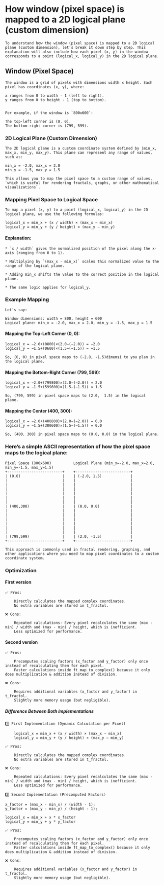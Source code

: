 # How window (pixel space) is mapped to a 2D logical plane (custom dimension)

`To understand how the window (pixel space) is mapped to a 2D logical plane (custom dimension), let’s break it down step by step. This explanation will also include how each pixel (x, y) in the window corresponds to a point (logical_x, logical_y) in the 2D logical plane.`

## Window (Pixel Space)

	The window is a grid of pixels with dimensions width x height. Each pixel has coordinates (x, y), where:

	x ranges from 0 to width - 1 (left to right).
	y ranges from 0 to height - 1 (top to bottom).


	For example, if the window is `800x600`:

	The top-left corner is (0, 0).
	The bottom-right corner is (799, 599).

### 2D Logical Plane (Custom Dimension)

	The 2D logical plane is a custom coordinate system defined by (min_x, max_x, min_y, max_y). This plane can represent any range of values, such as:

	min_x = -2.0, max_x = 2.0
	min_y = -1.5, max_y = 1.5
	
	This allows you to map the pixel space to a custom range of values, `which is useful for rendering fractals, graphs, or other mathematical visualizations`.

### Mapping Pixel Space to Logical Space

	To map a pixel (x, y) to a point (logical_x, logical_y) in the 2D logical plane, we use the following formulas:

	logical_x = min_x + (x / width) × (max_x − min_x)
	logical_y = min_y + (y / height) × (max_y − min_y)

#### Explanation:

	* `x / width` gives the normalized position of the pixel along the x-axis (ranging from 0 to 1).

	* Multiplying by `(max_x - min_x)` scales this normalized value to the range of the logical plane.

	* Adding min_x shifts the value to the correct position in the logical plane.

	* The same logic applies for logical_y.

### Example Mapping
	Let’s say:

	Window dimensions: width = 800, height = 600
	Logical plane: min_x = -2.0, max_x = 2.0, min_y = -1.5, max_y = 1.5

 #### Mapping the Top-Left Corner (0, 0):
	logical_x = −2.0+(0800)×(2.0−(−2.0)) = −2.0
	logical_y = −1.5+(0600)×(1.5−(−1.5)) = −1.5

	So, (0, 0) in pixel space maps to (-2.0, -1.5)dimensi to you plan in the logical plane.

 #### Mapping the Bottom-Right Corner (799, 599):
	logical_x = −2.0+(799800)×(2.0−(−2.0)) ≈ 2.0
	logical_y = −1.5+(599600)×(1.5−(−1.5)) ≈ 1.5

	So, (799, 599) in pixel space maps to (2.0,  1.5) in the logical plane.

 #### Mapping the Center (400, 300):
	logical_x = −2.0+(400800)×(2.0−(−2.0)) = 0.0
	logical_y = −1.5+(300600)×(1.5−(−1.5)) = 0.0

	So, (400, 300) in pixel space maps to (0.0, 0.0) in the logical plane.

 ### Here’s a simple ASCII representation of how the pixel space maps to the logical plane:
``` plainText
Pixel Space (800x600)          Logical Plane (min_x=-2.0, max_x=2.0, min_y=-1.5, max_y=1.5)
+-------------------------+    +-------------------------+
| (0,0)                   |    | (-2.0, 1.5)             |
|                         |    |                         |
|                         |    |                         |
|                         |    |                         |
|                         |    |                         |
|                         |    |                         |
|                         |    |                         |
| (400,300)               |    | (0.0, 0.0)              |
|                         |    |                         |
|                         |    |                         |
|                         |    |                         |
|                         |    |                         |
|                         |    |                         |
|                         |    |                         |
| (799,599)               |    | (2.0, -1.5)             |
+-------------------------+    +-------------------------+
```

`This approach is commonly used in fractal rendering, graphing, and other applications where you need to map pixel coordinates to a custom coordinate system.`

### Optimization

#### First version

	✅ Pros:

		Directly calculates the mapped complex coordinates.
		No extra variables are stored in t_fractol.

	❌ Cons:

		Repeated calculations: Every pixel recalculates the same (max - min) / width and (max - min) / height, which is inefficient.
		Less optimized for performance.

#### Second version

	✅ Pros:

		Precomputes scaling factors (x_factor and y_factor) only once instead of recalculating them for each pixel.
		Faster calculations inside ft_map_to_complex() because it only does multiplication & addition instead of division.

	❌ Cons:

		Requires additional variables (x_factor and y_factor) in t_fractol.
		Slightly more memory usage (but negligible).

##### Difference Between Both Implementations

	1️⃣ First Implementation (Dynamic Calculation per Pixel)

		logical_x = min_x + (x / width) × (max_x − min_x)
		logical_y = min_y + (y / height) × (max_y − min_y)

	✅ Pros:

		Directly calculates the mapped complex coordinates.
		No extra variables are stored in t_fractol.

	❌ Cons:

		Repeated calculations: Every pixel recalculates the same (max - min) / width and (max - min) / height, which is inefficient.
		Less optimized for performance.

	2️⃣ Second Implementation (Precomputed Factors)

	x_factor = (max_x - min_x) / (width - 1);
	y_factor = (max_y - min_y) / (height - 1);

	logical_x = min_x + x * x_factor
	logical_y = min_y + y * y_factor

	✅ Pros:

		Precomputes scaling factors (x_factor and y_factor) only once instead of recalculating them for each pixel.
		Faster calculations inside ft_map_to_complex() because it only does multiplication & addition instead of division.

	❌ Cons:

		Requires additional variables (x_factor and y_factor) in t_fractol.
		Slightly more memory usage (but negligible).
